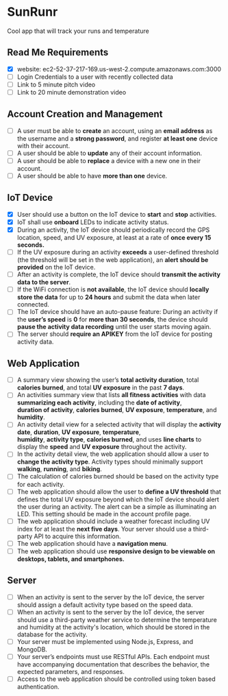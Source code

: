 
# SunRunr
Cool app that will track your runs and temperature

## Read Me Requirements
 - [x] website: ec2-52-37-217-169.us-west-2.compute.amazonaws.com:3000
 - [ ] Login Credentials to a user with recently collected data
 - [ ] Link to 5 minute pitch video
 - [ ] Link to 20 minute demonstration video
## Account Creation and Management
 - [ ] A user must be able to **create** an account, using an **email address** as the username and a **strong password**, and register **at least one** device with their account.
 - [ ] A user should be able to **update** any of their account information.
 - [ ] A user should be able to **replace** a device with a new one in their account.
 - [ ] A user should be able to have **more than one** device.
## IoT Device
 - [x] User should use a button on the IoT device to **start** and **stop** activities.
 - [X] IoT shall use **onboard** LEDs to indicate activity status.
 - [X] During an activity, the IoT device should periodically record the GPS location, speed, and UV exposure, at least at a rate of **once every 15 seconds.**
 - [ ] If the UV exposure during an activity **exceeds** a user-defined
       threshold (the threshold will be set in the web application), an
       **alert should be provided** on the IoT device.
 - [ ] After an activity is complete, the IoT device should **transmit the
       activity data to the server**.
 - [ ] If the WiFi connection is **not available**, the IoT device should
       **locally store the data** for up to **24 hours** and submit the data
       when later connected.
 - [ ] The IoT device should have an auto-pause feature: During an
       activity if the **user’s speed** is **0** for **more than 30 seconds**, the
       device should **pause the activity data recording** until the user
       starts moving again.
 - [ ] The server should **require an APIKEY** from the IoT device for
       posting activity data.
## Web Application
 - [ ] A summary view showing the user’s **total activity duration**, total 
       **calories burned**, and total **UV exposure** in the past **7 days**.
 - [ ] An activities summary view that lists **all fitness activities** with
       data **summarizing each activity**, including the **date of activity**,  
       **duration of activity**, **calories burned**, **UV exposure**, **temperature**,
       and **humidity**.
 - [ ] An activity detail view for a selected activity that will display
       the **activity date**, **duration**, **UV exposure**, **temperature**,   
       **humidity**, **activity type**, **calories burned**, and uses **line charts**
       to    display the  **speed** and **UV exposure** throughout the
       activity.
 - [ ] In the activity detail view, the web application should allow a
       user to **change the activity type**. Activity types should minimally
       support **walking**, **running**, and **biking**.
 - [ ] The calculation of calories burned should be based on the
       activity type for each activity.
 - [ ] The web application should allow the user to **define a UV
       threshold** that defines the total UV exposure beyond which the IoT
       device should alert the user during an activity. The alert can be
       a simple as illuminating an LED. This setting should be made
       in the account profile page.
 - [ ] The web application should include a weather forecast including
       UV index for at least the **next five days**. Your server    should
       use a    third-party API to acquire this information.
 - [ ] The web application should have a **navigation menu**.
 - [ ] The web application should use **responsive design to be viewable
       on desktops, tablets, and smartphones.**
## Server
 - [ ] When an activity is sent to the server by the IoT device, the
       server should assign a default activity type based on the speed
       data.
 - [ ] When an activity is sent to the server by the IoT device, the
       server should use a third-party weather service to determine the
       temperature and humidity at the activity's location, which should
       be stored in the database for the activity.
 - [ ] Your server must be implemented using Node.js, Express, and
       MongoDB.
 - [ ] Your server’s endpoints must use RESTful APIs. Each endpoint must
           have accompanying documentation that describes the behavior, the
           expected parameters, and responses.
 - [ ] Access to the web application should be controlled using token
       based authentication.
